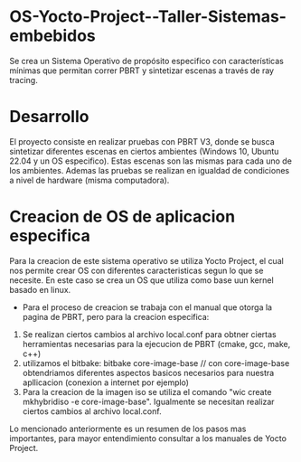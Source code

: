 # OS-Yocto-Project--Taller-Sistemas-embebidos
Se crea un Sistema Operativo de propósito especifico con características mínimas que permitan correr PBRT y sintetizar escenas a través de ray tracing.

# Desarrollo
El proyecto consiste en realizar pruebas con PBRT V3, donde se busca sintetizar diferentes escenas en ciertos ambientes (Windows 10, Ubuntu 22.04 y un OS especifico). Estas escenas son las mismas para cada uno de los ambientes. Ademas las pruebas se realizan en igualdad de condiciones a nivel de hardware (misma computadora).

# Creacion de OS de aplicacion especifica
Para la creacion de este sistema operativo se utiliza Yocto Project, el cual nos permite crear OS con diferentes caracteristicas segun lo que se necesite. En este caso se crea un OS que utiliza como base uun kernel basado en linux.
- Para el proceso de creacion se trabaja con el manual que otorga la pagina de PBRT, pero para la creacion especifica:
1) Se realizan ciertos cambios al archivo local.conf para obtner ciertas herramientas necesarias para la ejecucion de PBRT (cmake, gcc, make, c++) 
2) utilizamos el bitbake: bitbake core-image-base  // con core-image-base obtendriamos diferentes aspectos basicos necesarios para nuestra apllicacion (conexion a internet por ejemplo)
3) Para la creacion de la imagen iso se utiliza el comando "wic create mkhybridiso -e core-image-base". Igualmente se necesitan realizar ciertos cambios al archivo local.conf.

Lo mencionado anteriormente es un resumen de los pasos mas importantes, para mayor entendimiento consultar a los manuales de Yocto Project.
